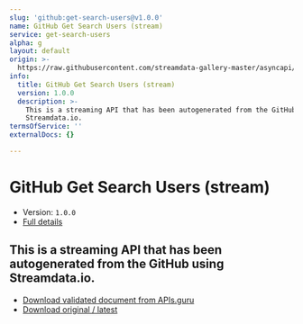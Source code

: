 ```yaml
---
slug: 'github:get-search-users@v1.0.0'
name: GitHub Get Search Users (stream)
service: get-search-users
alpha: g
layout: default
origin: >-
  https://raw.githubusercontent.com/streamdata-gallery-master/asyncapi/master/_listings/github/github-get-search-users-stream-async.md
info:
  title: GitHub Get Search Users (stream)
  version: 1.0.0
  description: >-
    This is a streaming API that has been autogenerated from the GitHub using
    Streamdata.io.
termsOfService: ''
externalDocs: {}

---
```

# GitHub Get Search Users (stream)

* Version: `1.0.0`
* [Full details](../html/github:get-search-users@v1.0.0.html)



## This is a streaming API that has been autogenerated from the GitHub using Streamdata.io.



* [Download validated document from APIs.guru](https://raw.githubusercontent.com/APIs-guru/asyncapi-directory/master/docs/APIs/github%3Aget-search-users%40v1.0.0.yaml)
* [Download original / latest](https://raw.githubusercontent.com/streamdata-gallery-master/asyncapi/master/_listings/github/github-get-search-users-stream-async.md)

<script type="application/ld+json">
{
  "@context": "http://schema.org/",
  "@type": "WebAPI",
  "description": "This is a streaming API that has been autogenerated from the GitHub using Streamdata.io.",
  "documentation": "",

  "name": "GitHub Get Search Users (stream)"
}
</script>
